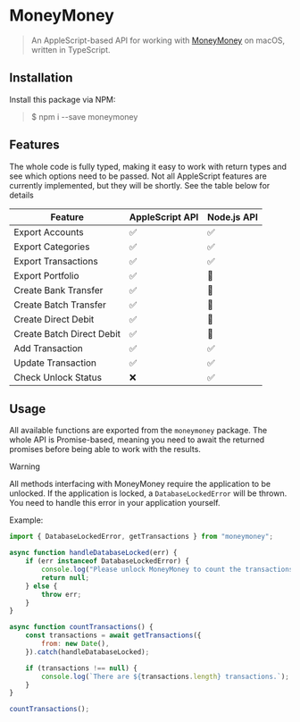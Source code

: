 # MoneyMoney

> An AppleScript-based API for working with [MoneyMoney](https://moneymoney-app.com) on macOS, written in TypeScript.

## Installation

Install this package via NPM:

> $ npm i --save moneymoney

## Features

The whole code is fully typed, making it easy to work with return types and see which options need to be passed. Not all AppleScript features are currently implemented, but they will be shortly. See the table below for details

| Feature                   | AppleScript API | Node.js API |
|---------------------------|-----------------|-------------|
| Export Accounts           | ✅               | ✅           |
| Export Categories         | ✅               | ✅           |
| Export Transactions       | ✅               | ✅           |
| Export Portfolio          | ✅               | 🚧           |
| Create Bank Transfer      | ✅               | 🚧           |
| Create Batch Transfer     | ✅               | 🚧           |
| Create Direct Debit       | ✅               | 🚧           |
| Create Batch Direct Debit | ✅               | 🚧           |
| Add Transaction           | ✅               | ✅           |
| Update Transaction        | ✅               | ✅           |
| Check Unlock Status       | ❌               | ✅           |

## Usage

All available functions are exported from the `moneymoney` package. The whole API is Promise-based, meaning you need to await the returned promises before being able to work with the results.

> [!WARNING]  
> All methods interfacing with MoneyMoney require the application to be unlocked. If the application is locked, a `DatabaseLockedError` will be thrown. You need to handle this error in your application yourself.

Example:

```js
import { DatabaseLockedError, getTransactions } from "moneymoney";

async function handleDatabaseLocked(err) {
    if (err instanceof DatabaseLockedError) {
        console.log("Please unlock MoneyMoney to count the transactions.");
        return null;
    } else {
        throw err;
    }
}

async function countTransactions() {
    const transactions = await getTransactions({
        from: new Date(),
    }).catch(handleDatabaseLocked);

    if (transactions !== null) {
        console.log(`There are ${transactions.length} transactions.`);
    }
}

countTransactions();
```